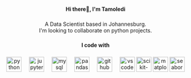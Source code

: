 <h4 align="center">Hi there👋, I'm Tamoledi</h4>

###

<p align="center"> A Data Scientist based in Johannesburg.<br>I'm looking to collaborate on python projects.</p>

###

<h3 align="left"></h3>

###

<h4 align="center">I code with</h4>

###

<div align="center">
  <img src="https://cdn.jsdelivr.net/gh/devicons/devicon/icons/python/python-original.svg" height="40" alt="python logo"  />
  <img width="12" />
  <img src="https://cdn.jsdelivr.net/gh/devicons/devicon/icons/jupyter/jupyter-original.svg" height="40" alt="jupyter logo"  />
  <img width="12" />
  <img src="https://cdn.jsdelivr.net/gh/devicons/devicon/icons/mysql/mysql-original.svg" height="40" alt="mysql logo"  />
  <img width="12" />
  <img src="https://cdn.jsdelivr.net/gh/devicons/devicon/icons/pandas/pandas-original.svg" height="40" alt="pandas logo"  />
  <img width="12" />
  <img src="https://cdn.jsdelivr.net/gh/devicons/devicon/icons/github/github-original.svg" height="40" alt="github logo"  />
  <img width="12" />
  <img src="https://cdn.jsdelivr.net/gh/devicons/devicon/icons/vscode/vscode-original.svg" height="40" alt="vscode logo"  />
  <img src="https://upload.wikimedia.org/wikipedia/commons/0/05/Scikit_learn_logo_small.svg" height="40" alt="scikit-learn logo" />
  <img src="https://upload.wikimedia.org/wikipedia/commons/8/84/Matplotlib_icon.svg" height="40" alt="matplotlib logo" />
  <img src="https://seaborn.pydata.org/_static/logo-wide-lightbg.svg" height="40" alt="seaborn logo" />
</div>

###
